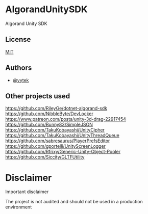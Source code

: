 # AlgorandUnitySDK
 Algorand Unity SDK

## License

[MIT](https://choosealicense.com/licenses/mit/)

  
## Authors

- [@vytek](https://www.github.com/Vytek)

## Other projects used

https://github.com/RileyGe/dotnet-algorand-sdk
https://github.com/NibbleByte/DevLocker
https://www.patreon.com/posts/unity-3d-drag-22917454
https://github.com/Bunny83/SimpleJSON
https://github.com/TakuKobayashi/UnityCipher
https://github.com/TakuKobayashi/UnityThreadQueue
https://github.com/sabresaurus/PlayerPrefsEditor
https://github.com/gportelli/UnityScreenLogger
https://github.com/Rfrixy/Generic-Unity-Object-Pooler
https://github.com/Siccity/GLTFUtility

# Disclaimer
Important disclaimer

The project is not audited and should not be used in a production environment

  
